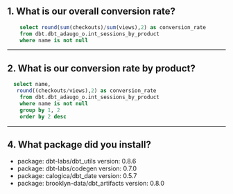 ## 1. What is our overall conversion rate?
```sql
    select round(sum(checkouts)/sum(views),2) as conversion_rate
    from dbt.dbt_adaugo_o.int_sessions_by_product 
    where name is not null
```
----------------------------------------------------------------------------------------------------------------------------------------------------------

## 2. What is our conversion rate by product?
```sql
  select name, 
   round((checkouts/views),2) as conversion_rate
    from dbt.dbt_adaugo_o.int_sessions_by_product 
    where name is not null 
    group by 1, 2
    order by 2 desc

```

-------------------------------------------------------------------------------------------------------------------------------------------------------------

## 4. What package did you install?

   - package: dbt-labs/dbt_utils
    version: 0.8.6
  - package: dbt-labs/codegen
    version: 0.7.0
  - package: calogica/dbt_date
    version: 0.5.7
  - package: brooklyn-data/dbt_artifacts
    version: 0.8.0